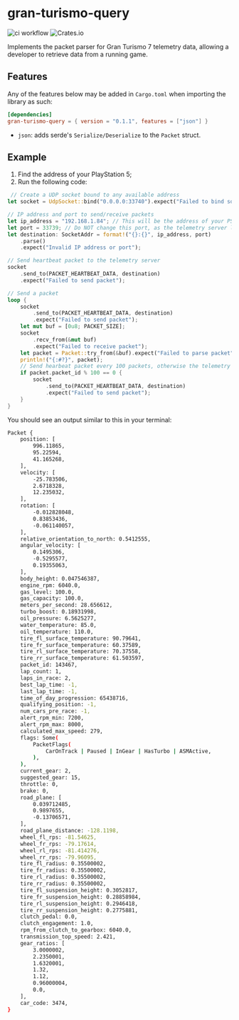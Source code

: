 # gran-turismo-query

![ci workflow](https://github.com/carlos-menezes/gran-turismo-query/actions/workflows/ci.yml/badge.svg)
![Crates.io](https://img.shields.io/crates/v/gran-turismo-query)

Implements the packet parser for Gran Turismo 7 telemetry data, allowing a developer to retrieve data from a running game.

## Features

Any of the features below may be added in `Cargo.toml` when importing the library as such:

```toml
[dependencies]
gran-turismo-query = { version = "0.1.1", features = ["json"] }
```

- `json`: adds serde's `Serialize/Deserialize` to the `Packet` struct.

## Example

1. Find the address of your PlayStation 5;
2. Run the following code:

```rs
 // Create a UDP socket bound to any available address
let socket = UdpSocket::bind("0.0.0.0:33740").expect("Failed to bind socket");

// IP address and port to send/receive packets
let ip_address = "192.168.1.84"; // This will be the address of your PS5
let port = 33739; // Do NOT change this port, as the telemetry server listens to incoming packets on this port
let destination: SocketAddr = format!("{}:{}", ip_address, port)
    .parse()
    .expect("Invalid IP address or port");

// Send heartbeat packet to the telemetry server
socket
    .send_to(PACKET_HEARTBEAT_DATA, destination)
    .expect("Failed to send packet");

// Send a packet
loop {
    socket
        .send_to(PACKET_HEARTBEAT_DATA, destination)
        .expect("Failed to send packet");
    let mut buf = [0u8; PACKET_SIZE];
    socket
        .recv_from(&mut buf)
        .expect("Failed to receive packet");
    let packet = Packet::try_from(&buf).expect("Failed to parse packet");
    println!("{:#?}", packet);
    // Send hearbeat packet every 100 packets, otherwise the telemetry server will assume this client is dead
    if packet.packet_id % 100 == 0 {
        socket
            .send_to(PACKET_HEARTBEAT_DATA, destination)
            .expect("Failed to send packet");
    }   
}
```

You should see an output similar to this in your terminal:

```sh
Packet {
    position: [
        996.11865,
        95.22594,
        41.165268,
    ],
    velocity: [
        -25.783506,
        2.6718328,
        12.235032,
    ],
    rotation: [
        -0.012828048,
        0.83853436,
        -0.061140057,
    ],
    relative_orientation_to_north: 0.5412555,
    angular_velocity: [
        0.1495306,
        -0.5295577,
        0.19355063,
    ],
    body_height: 0.047546387,
    engine_rpm: 6040.0,
    gas_level: 100.0,
    gas_capacity: 100.0,
    meters_per_second: 28.656612,
    turbo_boost: 0.18931998,
    oil_pressure: 6.5625277,
    water_temperature: 85.0,
    oil_temperature: 110.0,
    tire_fl_surface_temperature: 90.79641,
    tire_fr_surface_temperature: 60.37589,
    tire_rl_surface_temperature: 70.37558,
    tire_rr_surface_temperature: 61.503597,
    packet_id: 143467,
    lap_count: 1,
    laps_in_race: 2,
    best_lap_time: -1,
    last_lap_time: -1,
    time_of_day_progression: 65438716,
    qualifying_position: -1,
    num_cars_pre_race: -1,
    alert_rpm_min: 7200,
    alert_rpm_max: 8000,
    calculated_max_speed: 279,
    flags: Some(
        PacketFlags(
            CarOnTrack | Paused | InGear | HasTurbo | ASMActive,
        ),
    ),
    current_gear: 2,
    suggested_gear: 15,
    throttle: 0,
    brake: 0,
    road_plane: [
        0.039712485,
        0.9897655,
        -0.13706571,
    ],
    road_plane_distance: -128.1198,
    wheel_fl_rps: -81.54625,
    wheel_fr_rps: -79.17614,
    wheel_rl_rps: -81.414276,
    wheel_rr_rps: -79.96095,
    tire_fl_radius: 0.35500002,
    tire_fr_radius: 0.35500002,
    tire_rl_radius: 0.35500002,
    tire_rr_radius: 0.35500002,
    tire_fl_suspension_height: 0.3052817,
    tire_fr_suspension_height: 0.28858984,
    tire_rl_suspension_height: 0.2946418,
    tire_rr_suspension_height: 0.2775881,
    clutch_pedal: 0.0,
    clutch_engagement: 1.0,
    rpm_from_clutch_to_gearbox: 6040.0,
    transmission_top_speed: 2.421,
    gear_ratios: [
        3.0000002,
        2.2350001,
        1.6320001,
        1.32,
        1.12,
        0.96000004,
        0.0,
    ],
    car_code: 3474,
}
```